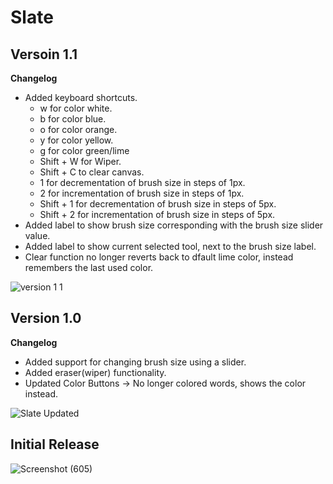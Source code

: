 # Slate


## Versoin 1.1
**Changelog**
- Added keyboard shortcuts.
  - w for color white.
  - b for color blue.
  - o for color orange.
  - y for color yellow.
  - g for color green/lime
  - Shift + W for Wiper.
  - Shift + C to clear canvas.
  - 1 for decrementation of brush size in steps of 1px.
  - 2 for incrementation of brush size in steps of 1px.
  - Shift + 1 for decrementation of brush size in steps of 5px.
  - Shift + 2 for incrementation of brush size in steps of 5px.
- Added label to show brush size corresponding with the brush size slider value.
- Added label to show current selected tool, next to the brush size label.
- Clear function no longer reverts back to dfault lime color, instead remembers the last used color.

![version 1 1](https://user-images.githubusercontent.com/61022113/132447290-8659f15f-bfd4-4585-be4b-35e153f1a596.png)



## Version 1.0
**Changelog**
- Added support for changing brush size using a slider.
- Added eraser(wiper) functionality.
- Updated Color Buttons -> No longer colored words, shows the color instead.

![Slate Updated](https://user-images.githubusercontent.com/61022113/132231070-227fecd8-490b-4618-a0ad-8e1ca41c58ec.png)







## Initial Release


![Screenshot (605)](https://user-images.githubusercontent.com/61022113/125803589-76fccd93-c8ba-4358-8aa1-4637f52a39ec.png)
